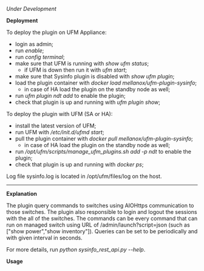 *Under Development*

**Deployment**

To deploy the plugin on UFM Appliance:
- login as admin;
- run _enable_;
- run _config terminal_;
- make sure that UFM is running with _show ufm status_;
  - if UFM is down then run it with _ufm start_;
- make sure that Sysinfo plugin is disabled with _show ufm plugin_;
- load the plugin container with _docker load mellanox/ufm-plugin-sysinfo_;
  - in case of HA load the plugin on the standby node as well;
- run _ufm plugin ndt add_ to enable the plugin;
- check that plugin is up and running with _ufm plugin show_;

To deploy the plugin with UFM (SA or HA):
- install the latest version of UFM;
- run UFM with _/etc/init.d/ufmd start_;
- pull the plugin container with _docker pull mellanox/ufm-plugin-sysinfo_;
  - in case of HA load the plugin on the standby node as well;
- run _/opt/ufm/scripts/manage_ufm_plugins.sh add -p ndt_ to enable the plugin;
- check that plugin is up and running with _docker ps_;

Log file sysinfo.log is located in /opt/ufm/files/log on the host.

------------------------------------------------------------------------------------------------------------

**Explanation**

The plugin query commands to switches using AIOHttps communication to those switches.
The plugin also responsible to login and logout the sessions with the all of the switches.
The commands can be every command that can run on managed switch using URL of /admin/launch?script=json (such as ["show power","show inventory"]).
Queries can be set to be periodically and with given interval in seconds.

For more details, run _python sysinfo_rest_api.py --help_.

**Usage**

